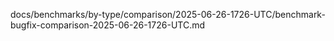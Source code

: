 docs/benchmarks/by-type/comparison/2025-06-26-1726-UTC/benchmark-bugfix-comparison-2025-06-26-1726-UTC.md